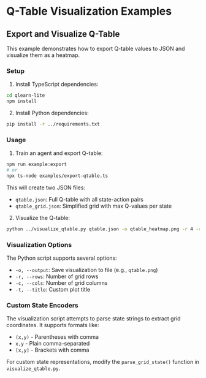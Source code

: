 # Q-Table Visualization Examples

## Export and Visualize Q-Table

This example demonstrates how to export Q-table values to JSON and visualize them as a heatmap.

### Setup

1. Install TypeScript dependencies:
```bash
cd qlearn-lite
npm install
```

2. Install Python dependencies:
```bash
pip install -r ../requirements.txt
```

### Usage

1. Train an agent and export Q-table:
```bash
npm run example:export
# or
npx ts-node examples/export-qtable.ts
```

This will create two JSON files:
- `qtable.json`: Full Q-table with all state-action pairs
- `qtable_grid.json`: Simplified grid with max Q-values per state

2. Visualize the Q-table:
```bash
python ../visualize_qtable.py qtable.json -o qtable_heatmap.png -r 4 -c 4
```

### Visualization Options

The Python script supports several options:
- `-o, --output`: Save visualization to file (e.g., `qtable.png`)
- `-r, --rows`: Number of grid rows
- `-c, --cols`: Number of grid columns  
- `-t, --title`: Custom plot title

### Custom State Encoders

The visualization script attempts to parse state strings to extract grid coordinates. It supports formats like:
- `(x,y)` - Parentheses with comma
- `x,y` - Plain comma-separated
- `[x,y]` - Brackets with comma

For custom state representations, modify the `parse_grid_state()` function in `visualize_qtable.py`.